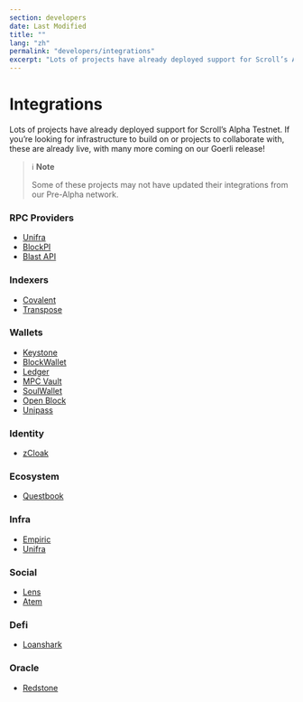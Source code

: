 ```yaml
---
section: developers
date: Last Modified
title: ""
lang: "zh"
permalink: "developers/integrations"
excerpt: "Lots of projects have already deployed support for Scroll’s Alpha Testnet. If you’re looking for infrastructure to build on or projects to collaborate with, these are already live, with many more coming on our Goerli release!"
---
```


# Integrations

Lots of projects have already deployed support for Scroll’s Alpha Testnet. If you’re looking for infrastructure to build on or projects to collaborate with, these are already live, with many more coming on our Goerli release!

> ℹ️ **Note**
>
> Some of these projects may not have updated their integrations from our Pre-Alpha network.

### RPC Providers

- [Unifra](https://unifra.io/)
- [BlockPI](https://blockpi.io/)
- [Blast API](https://blastapi.io/public-api/scroll)

### Indexers

- [Covalent](https://www.covalenthq.com/)
- [Transpose](https://www.transpose.io/)

### Wallets

- [Keystone](https://keyst.one/)
- [BlockWallet](https://blockwallet.io/)
- [Ledger](https://www.ledger.com/)
- [MPC Vault](https://mpcvault.com/)
- [SoulWallet](https://www.soulwallets.me/)
- [Open Block](https://openblock.com/)
- [Unipass](https://unipass.id/)

### Identity

- [zCloak](https://zcloak.network/)

### Ecosystem

- [Questbook](https://www.questbook.app/)

### Infra

- [Empiric](https://empiric.network/)
- [Unifra](https://unifra.io/)

### Social

- [Lens](https://www.lens.xyz/)
- [Atem](https://www.atem.io/)

### Defi

- [Loanshark](https://loanshark.tech/)

### Oracle

- [Redstone](https://redstone.finance/)
